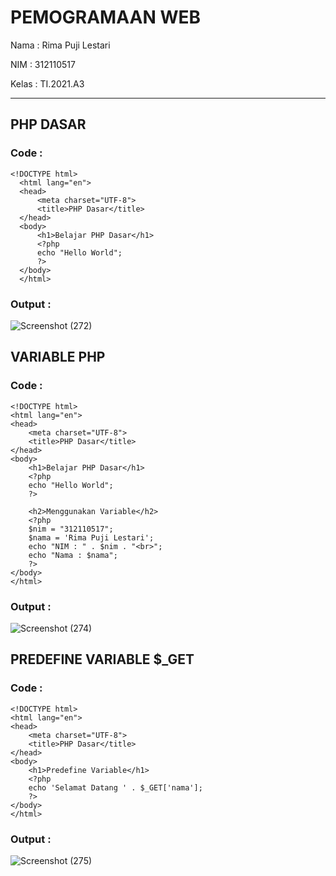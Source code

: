 <h1>PEMOGRAMAAN WEB</h1>

Nama : Rima Puji Lestari

NIM : 312110517

Kelas : TI.2021.A3

<hr>
<h2>PHP DASAR</h2>

<h3>Code :</h3>

    <!DOCTYPE html>
      <html lang="en">
      <head>
          <meta charset="UTF-8">
          <title>PHP Dasar</title>
      </head>
      <body>
          <h1>Belajar PHP Dasar</h1>
          <?php
          echo "Hello World";
          ?>
      </body>
      </html>

<h3>Output :</h3>

![Screenshot (272)](https://user-images.githubusercontent.com/118242692/226268741-925e3c2e-0250-4690-85ee-3662d900fc74.png)

<h2>VARIABLE PHP</h2>

<h3>Code :</h3>

    <!DOCTYPE html>
    <html lang="en">
    <head>
        <meta charset="UTF-8">
        <title>PHP Dasar</title>
    </head>
    <body>
        <h1>Belajar PHP Dasar</h1>
        <?php
        echo "Hello World";
        ?>

        <h2>Menggunakan Variable</h2>
        <?php
        $nim = "312110517";
        $nama = 'Rima Puji Lestari';
        echo "NIM : " . $nim . "<br>";
        echo "Nama : $nama";
        ?>
    </body>
    </html>

<h3>Output :</h3>

![Screenshot (274)](https://user-images.githubusercontent.com/118242692/226269906-e3844fd2-c534-4fa5-9515-b227ff1f5ca0.png)

<h2>PREDEFINE VARIABLE $_GET</h2>

<h3>Code :</h3>

    <!DOCTYPE html>
    <html lang="en">
    <head>
        <meta charset="UTF-8">
        <title>PHP Dasar</title>
    </head>
    <body>
        <h1>Predefine Variable</h1>
        <?php
        echo 'Selamat Datang ' . $_GET['nama'];
        ?>
    </body>
    </html>

<h3>Output :</h3>

![Screenshot (275)](https://user-images.githubusercontent.com/118242692/226270549-a7c24bc1-d052-41b9-aabc-b5540246509c.png)

